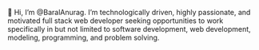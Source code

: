 👋 Hi, I’m @BaralAnurag. I’m technologically driven, highly passionate, and motivated full stack web developer seeking opportunities to work specifically in but not limited to software development, web development, modeling, programming, and problem solving.
<!---
BaralAnurag/BaralAnurag is a ✨ special ✨ repository because its `README.md` (this file) appears on your GitHub profile.
You can click the Preview link to take a look at your changes.
--->
